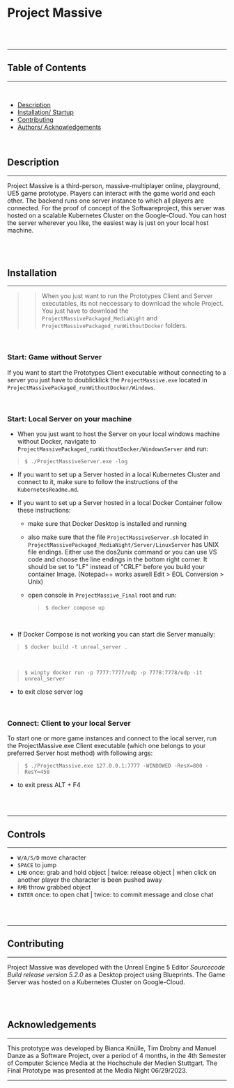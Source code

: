 ﻿# Project Massive

<br>
<br>

---

## Table of Contents

---

<br>

- [Description](#description)
- [Installation/ Startup](#installation)
- [Contributing](#contributing)
- [Authors/ Acknowledgements](#acknowledgements)

<br>

## <!-- DESCRIPTION -->

## Description

---

Project Massive is a third-person, massive-multiplayer online, playground, UE5 game prototype. Players can interact with the game world and each other.
The backend runs one server instance to which all players are connected. For the proof of concept of the Softwareproject, this server was hosted on a scalable Kubernetes Cluster on the Google-Cloud. You can host the server wherever you like, the easiest way is just on your local host machine.

<br>
<br>

## <!-- INSTALLATION -->

## Installation

---

>> When you just want to run the Prototypes Client and Server executables, its not neccessary to download the whole Project. You just have to download the `ProjectMassivePackaged_MediaNight` and `ProjectMassivePackaged_runWithoutDocker` folders.

<br>

### Start: Game without Server

If you want to start the Prototypes Client executable without connecting to a server you just have to doublicklick the `ProjectMassive.exe` located in `ProjectMassivePackaged_runWithoutDocker/Windows`.

<br>

### Start: Local Server on your machine

- When you just want to host the Server on your local windows machine without Docker, navigate to `ProjectMassivePackaged_runWithoutDocker/WindowsServer` and run:
 > `$ ./ProjectMassiveServer.exe -log`

- If you want to set up a Server hosted in a local Kubernetes Cluster and connect to it, make sure to follow the instructions of the `KubernetesReadme.md`.

- If you want to set up a Server hosted in a local Docker Container follow these instructions:
 
  - make sure that Docker Desktop is installed and running
 
  - also make sure that the file `ProjectMassiveServer.sh` located in `ProjectMassivePackaged_MediaNight/Server/LinuxServer` has UNIX file endings. Either use the dos2unix command or you can use VS code and choose the line endings in the bottom right corner. It should be set to "LF" instead of "CRLF" before you build your container Image. (Notepad++ works aswell Edit > EOL Conversion > Unix)
  - open console in `ProjectMassive_Final` root and run:
    > `$ docker compose up` 

<br> 

- If Docker Compose is not working you can start die Server manually: 
 > `$ docker build -t unreal_server .` 

<br> 

 > `$ winpty docker run -p 7777:7777/udp -p 7778:7778/udp -it unreal_server`

 - to exit close server log

<br>

### Connect: Client to your local Server

To start one or more game instances and connect to the local server, run the ProjectMassive.exe Client executable (which one belongs to your preferred Server host method) with following args:
  > `$ ./ProjectMassive.exe 127.0.0.1:7777 -WINDOWED -ResX=800 -ResY=450`
- to exit press ALT + F4


<br>
<br>

---

## Controls

---

- `W/A/S/D` move character
- `SPACE` to jump
- `LMB` once: grab and hold object | twice: release object | when click on another player the character is been pushed away
- `RMB` throw grabbed object
- `ENTER` once: to open chat | twice: to commit message and close chat

<br>
<br>

---


## <!-- CONTRIBUTING -->

## Contributing

---

Project Massive was developed with the Unreal Engine 5 Editor *Sourcecode Build release version 5.2.0* as a Desktop project using Blueprints.
The Game Server was hosted on a Kubernetes Cluster on Google-Cloud.

<br>
<br>

## <!-- ACKNOWLEDGEMENTS -->

## Acknowledgements

---

This prototype was developed by Bianca Knülle, Tim Drobny and Manuel Danze
as a Software Project, over a period of 4 months, in the 4th Semester of Computer Science Media at the Hochschule der Medien Stuttgart. The Final Prototype was presented at the Media Night 06/29/2023.

---

